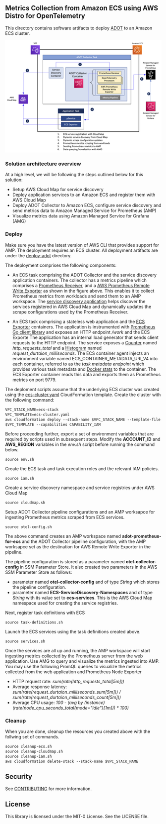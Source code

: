 ## Metrics Collection from Amazon ECS using AWS Distro for OpenTelemetry

This directory contains software artifacts to deploy [ADOT](https://aws-otel.github.io/docs/introductions) to an Amazon ECS cluster. 

<img class="wp-image-1960 size-full" src="../images/Deployment-Architecture-ADOT.png" alt="Deployment architecture"/>

### Solution architecture overview

At a high level, we will be following the steps outlined below for this solution:

<ul>
  <li>
    Setup AWS Cloud Map for service discovery 
  </li>
  <li>
    Deploy application services to an Amazon ECS and register them with AWS Cloud Map
  </li>
  <li>
    Deploy ADOT Collector to Amazon ECS, configure service discovery and send metrics data to Amazon Managed Service for Prometheus (AMP)
  </li>
  <li>
    Visualize metrics data using Amazon Managed Service for Grafana (AMG)
  </li>  
</ul>

### Deploy

Make sure you have the latest version of AWS CLI that provides support for AMP. The deployment requires an ECS cluster. All deployment artifacts are under the [deploy-adot](https://github.com/aws-samples/prometheus-for-ecs/tree/main/deploy-adot) directory. 

The deployment comprises the following components:
- An ECS task comprising the ADOT Collector and the service discovery application containers. The collector has a metrics pipeline which comprises a [Prometheus Receiver](https://github.com/open-telemetry/opentelemetry-collector-contrib/tree/main/receiver/prometheusreceiver), and a [AWS Prometheus Remote Write Exporter](https://github.com/open-telemetry/opentelemetry-collector-contrib/tree/main/exporter/awsprometheusremotewriteexporter) as shown in the figure above. This enables it to collect Prometheus metrics from workloads and send them to an AMP workspace. The [service discovery application](https://github.com/aws-samples/prometheus-for-ecs/tree/main/cmd) helps discover the services registered in AWS Cloud Map and dynamically updates the scrape configurations used by the Prometheus Receiver.

- An ECS task comprising a stateless web application and the [ECS Exporter](https://github.com/prometheus-community/ecs_exporter) containers. The application is instrumented with [Prometheus Go client library](https://github.com/prometheus/client_golang) and exposes an HTTP endpoint */work* and the ECS Exporte The application has an internal load generator that sends client requests to the HTTP endpoint. The service exposes a [Counter](https://prometheus.io/docs/concepts/metric_types/#counter) named *http_requests_total* and a [Histogram](https://prometheus.io/docs/concepts/metric_types/#histogram) named *request_durtaion_milliseconds*. The ECS container agent injects an environment variable named ECS_CONTAINER_METADATA_URI_V4 into each container, referred to as the *task metadata endpoint* which provides various task metadata and [Docker stats](https://docs.docker.com/engine/api/v1.30/#operation/ContainerStats) to the container. The ECS Exporter container reads this data and exports them as Prometheus metrics on port 9779. 

The deploment scripts assume that the underlying ECS cluster was created using the [ecs-cluster.yaml](https://github.com/aws-samples/prometheus-for-ecs/blob/main/deploy-adot/ecs-cluster.yaml) CloudFormation template. 
Create the cluster with the following command:
``` 
VPC_STACK_NAME=ecs-stack 
VPC_TEMPLATE=ecs-cluster.yaml
aws cloudformation deploy --stack-name $VPC_STACK_NAME --template-file $VPC_TEMPLATE --capabilities CAPABILITY_IAM 
```
    
Before proceeding further, export a set of environment variables that are required by scripts used in subsequent steps. Modify the **ACCOUNT_ID** and **AWS_REGION** variables in the *env.sh* script before running the command below.
```
source env.sh
```

Create the ECS task and task execution roles and the relevant IAM policies.
```
source iam.sh
```

Create a service discovery namespace and service registries under AWS Cloud Map
```
source cloudmap.sh
```

Setup ADOT Collector pipeline configurations and an AMP worksapce for ingesting Prometheus metrics scraped from ECS services. 
```
source otel-config.sh
```
The above command creates an AMP workspace named **adot-prometheus-for-ecs** and the ADOT Collector pipeline configuration, with the AMP worksapce set as the destination for AWS Remote Write Exporter in the pipeline. 


The pipeline configuration is stored as a parameter named **otel-collector-config** in SSM Parameter Store. It also created two parameters in the AWS SSM Parameter Store as follows:
- parameter named **otel-collector-config** and of type *String* which stores the pipeline configuration.
- parameter named **ECS-ServiceDiscovery-Namespaces** and of type *String* with its value set to **ecs-services**. This is the AWS Cloud Map namespace used for creating the service registries.

Next, register task definitions with ECS
```
source task-definitions.sh
```

Launch the ECS services using the task definitions created above. 
```
source services.sh
```

Once the services are all up and running, the AMP workspace will start ingesting metrics collected by the Prometheus server from the web application. Use AMG to query and visualize the metrics ingested into AMP. You may use the following PromQL queries to visualize the metrics collected from the web application and Prometheus Node Exporter
- HTTP request rate: *sum(rate(http_requests_total[5m]))*
- Average response latency: *sum(rate(request_durtaion_milliseconds_sum[5m])) / sum(rate(request_durtaion_milliseconds_count[5m]))*
- Average CPU usage:  *100 - (avg by (instance) (rate(node_cpu_seconds_total{mode="idle"}[1m])) * 100)*

### Cleanup

When you are done, cleanup the resources you created above with the follwing set of commands.
```
source cleanup-ecs.sh
source cleanup-cloudmap.sh
source cleanup-iam.sh
aws cloudformation delete-stack --stack-name $VPC_STACK_NAME
```

## Security

See [CONTRIBUTING](CONTRIBUTING.md#security-issue-notifications) for more information.

## License

This library is licensed under the MIT-0 License. See the LICENSE file.


